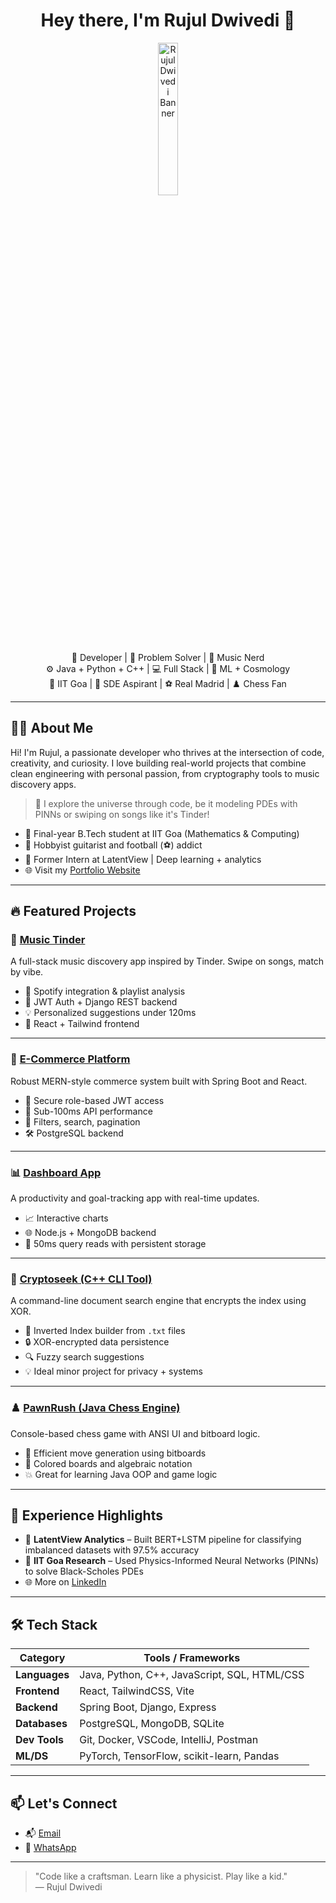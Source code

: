 <h1 align="center">Hey there, I'm Rujul Dwivedi 👋</h1>

<p align="center">
  <img src="https://media.licdn.com/dms/image/v2/D5603AQH5EiOoYBNjJg/profile-displayphoto-shrink_200_200/profile-displayphoto-shrink_200_200/0/1721237852291?e=1757548800&v=beta&t=KpweCyHux5PbfcEx5EoBEXEMbsBe2YQUElCOOu7C95g" alt="Rujul Dwivedi Banner" width="25%" />  <br/> 
  🚀 Developer | 🎯 Problem Solver | 🎵 Music Nerd <br/>
  ⚙️ Java + Python + C++ | 💻 Full Stack | 🌌 ML + Cosmology <br/>
  📍 IIT Goa | 🧠 SDE Aspirant | ⚽ Real Madrid | ♟️ Chess Fan
</p>

---

## 🧑‍💻 About Me

Hi! I'm Rujul, a passionate developer who thrives at the intersection of code, creativity, and curiosity. I love building real-world projects that combine clean engineering with personal passion, from cryptography tools to music discovery apps.

> 🔬 I explore the universe through code, be it modeling PDEs with PINNs or swiping on songs like it's Tinder!

- 🏫 Final-year B.Tech student at IIT Goa (Mathematics & Computing)
- 🎸 Hobbyist guitarist and football (⚽) addict
- 💼 Former Intern at LatentView | Deep learning + analytics
- 🌐 Visit my [Portfolio Website](https://www.rujuldwivedi.in)

---

## 🔥 Featured Projects

### 🎵 [Music Tinder](https://github.com/rujuldwivedi/music-tinder)
A full-stack music discovery app inspired by Tinder. Swipe on songs, match by vibe.

- 🔁 Spotify integration & playlist analysis
- 🔐 JWT Auth + Django REST backend
- 💡 Personalized suggestions under 120ms
- 🌈 React + Tailwind frontend

---

### 🛒 [E-Commerce Platform](https://github.com/rujuldwivedi/Full-Stack-eCommerce-App)
Robust MERN-style commerce system built with Spring Boot and React.

- 🔐 Secure role-based JWT access
- 🚀 Sub-100ms API performance
- 🧩 Filters, search, pagination
- 🛠 PostgreSQL backend

---

### 📊 [Dashboard App](https://github.com/rujuldwivedi/Dashboard)
A productivity and goal-tracking app with real-time updates.

- 📈 Interactive charts
- 🌐 Node.js + MongoDB backend
- 💨 50ms query reads with persistent storage

---

### 🔐 [Cryptoseek (C++ CLI Tool)](https://github.com/rujuldwivedi/cryptoseek)
A command-line document search engine that encrypts the index using XOR.

- 🧠 Inverted Index builder from `.txt` files
- 🔒 XOR-encrypted data persistence
- 🔍 Fuzzy search suggestions
- 💡 Ideal minor project for privacy + systems

---

### ♟️ [PawnRush (Java Chess Engine)](https://github.com/rujuldwivedi/Chess-Java)
Console-based chess game with ANSI UI and bitboard logic.

- 🧠 Efficient move generation using bitboards
- 🎨 Colored boards and algebraic notation
- 💥 Great for learning Java OOP and game logic

---

## 💼 Experience Highlights

- 🧪 **LatentView Analytics** – Built BERT+LSTM pipeline for classifying imbalanced datasets with 97.5% accuracy  
- 🧠 **IIT Goa Research** – Used Physics-Informed Neural Networks (PINNs) to solve Black-Scholes PDEs  
- 🌐 More on [LinkedIn](https://linkedin.com/in/rujuldwivedi)

---

## 🛠️ Tech Stack

| Category         | Tools / Frameworks |
|------------------|--------------------|
| **Languages**    | Java, Python, C++, JavaScript, SQL, HTML/CSS |
| **Frontend**     | React, TailwindCSS, Vite |
| **Backend**      | Spring Boot, Django, Express |
| **Databases**    | PostgreSQL, MongoDB, SQLite |
| **Dev Tools**    | Git, Docker, VSCode, IntelliJ, Postman |
| **ML/DS**        | PyTorch, TensorFlow, scikit-learn, Pandas |

---

## 📫 Let's Connect

- 📬 [Email](mailto:rujuldwivedi@icloud.com)
- 💬 [WhatsApp](https://wa.me/919695133900)

---

> "Code like a craftsman. Learn like a physicist. Play like a kid."  
> — Rujul Dwivedi

